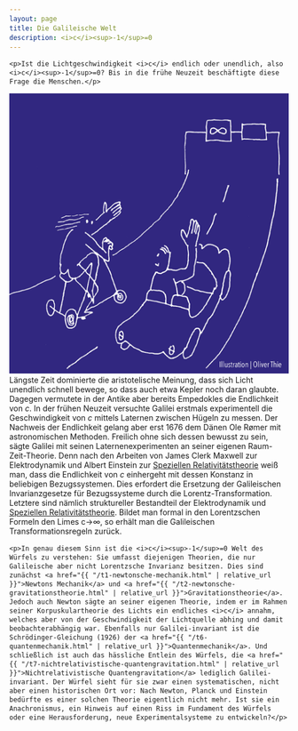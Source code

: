 ```yaml
---
layout: page
title: Die Galileische Welt
description: <i>c</i><sup>-1</sup>=0
---
```


<section>

	<p>Ist die Lichtgeschwindigkeit <i>c</i> endlich oder unendlich, also <i>c</i><sup>-1</sup>=0? Bis in die frühe Neuzeit beschäftigte diese Frage die Menschen.</p>

  <p><span class="image left"><img src="assets/images/die-galileische-welt.png" alt="" /></span>Längste Zeit dominierte die aristotelische Meinung, dass sich Licht unendlich schnell bewege, so dass auch etwa Kepler noch daran glaubte. Dagegen vermutete in der Antike aber bereits Empedokles die Endlichkeit von <i>c</i>. In der frühen Neuzeit versuchte Galilei erstmals experimentell die Geschwindigkeit von <i>c</i> mittels Laternen zwischen Hügeln zu messen. Der Nachweis der Endlichkeit gelang aber erst 1676 dem Dänen Ole Rømer mit astronomischen Methoden. Freilich ohne sich dessen bewusst zu sein, sägte Galilei mit seinen Laternenexperimenten an seiner eigenen Raum-Zeit-Theorie. Denn nach den Arbeiten von James Clerk Maxwell zur Elektrodynamik und Albert Einstein zur <a href="{{ "/t4-spezielle-relativitaetstheorie.html" | relative_url }}">Speziellen Relativitätstheorie</a> weiß man, dass die Endlichkeit von <i>c</i> einhergeht mit dessen Konstanz in beliebigen Bezugssystemen. Dies erfordert die Ersetzung der Galileischen Invarianzgesetze für Bezugssysteme durch die Lorentz-Transformation. Letztere sind nämlich struktureller Bestandteil der Elektrodynamik und <a href="{{ "/t4-spezielle-relativitaetstheorie.html" | relative_url }}">Speziellen Relativitätstheorie</a>. Bildet man formal in den Lorentzschen Formeln den Limes c&rarr;∞, so erhält man die Galileischen Transformationsregeln zurück.</p>

	<p>In genau diesem Sinn ist die <i>c</i><sup>-1</sup>=0 Welt des Würfels zu verstehen: Sie umfasst diejenigen Theorien, die nur Galileische aber nicht Lorentzsche Invarianz besitzen. Dies sind zunächst <a href="{{ "/t1-newtonsche-mechanik.html" | relative_url }}">Newtons Mechanik</a> und <a href="{{ "/t2-newtonsche-gravitationstheorie.html" | relative_url }}">Gravitationstheorie</a>. Jedoch auch Newton sägte an seiner eigenen Theorie, indem er im Rahmen seiner Korpuskulartheorie des Lichts ein endliches <i>c</i> annahm, welches aber von der Geschwindigkeit der Lichtquelle abhing und damit beobachterabhängig war. Ebenfalls nur Galilei-invariant ist die Schrödinger-Gleichung (1926) der <a href="{{ "/t6-quantenmechanik.html" | relative_url }}">Quantenmechanik</a>. Und schließlich ist auch das hässliche Entlein des Würfels, die <a href="{{ "/t7-nichtrelativistische-quantengravitation.html" | relative_url }}">Nichtrelativistische Quantengravitation</a> lediglich Galilei-invariant. Der Würfel sieht für sie zwar einen systematischen, nicht aber einen historischen Ort vor: Nach Newton, Planck und Einstein bedürfte es einer solchen Theorie eigentlich nicht mehr. Ist sie ein Anachronismus, ein Hinweis auf einen Riss im Fundament des Würfels oder eine Herausforderung, neue Experimentalsysteme zu entwickeln?</p>

</section>
